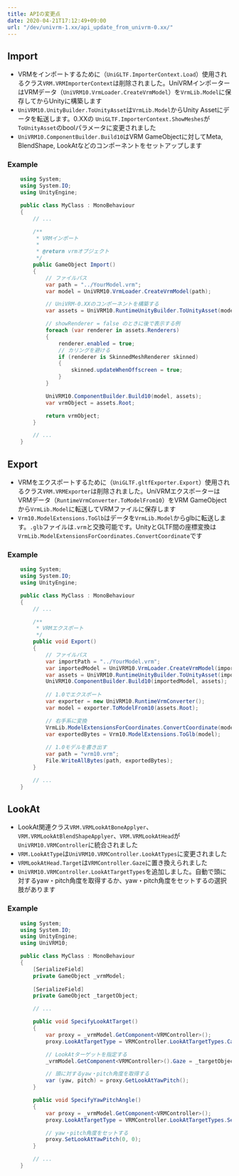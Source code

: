 ```yaml
---
title: APIの変更点
date: 2020-04-21T17:12:49+09:00
url: "/dev/univrm-1.xx/api_update_from_univrm-0.xx/"
---
```


## Import

* VRMをインポートするために（`UniGLTF.ImporterContext.Load`）使用されるクラス`VRM.VRMImporterContext`は削除されました。UniVRMインポーターはVRMデータ（`UniVRM10.VrmLoader.CreateVrmModel`）を`VrmLib.Model`に保存してからUnityに構築します
* `UniVRM10.UnityBuilder.ToUnityAsset`は`VrmLib.Model`からUnity Assetにデータを転送します。0.XXの `UniGLTF.ImporterContext.ShowMeshes`が`ToUnityAsset`のboolパラメータに変更されました
* `UniVRM10.ComponentBuilder.Build10`はVRM GameObjectに対してMeta, BlendShape, LookAtなどのコンポーネントをセットアップします

### Example
```cs
    using System;
    using System.IO;
    using UnityEngine;

    public class MyClass : MonoBehaviour
    {
        // ...

        /**
         * VRMインポート
         *
         * @return vrmオブジェクト
         */
        public GameObject Import()
        {
            // ファイルパス
            var path = "../YourModel.vrm";
            var model = UniVRM10.VrmLoader.CreateVrmModel(path);

            // UniVRM-0.XXのコンポーネントを構築する
            var assets = UniVRM10.RuntimeUnityBuilder.ToUnityAsset(model, showMesh: false);

            // showRenderer = false のときに後で表示する例
            foreach (var renderer in assets.Renderers)
            {
                renderer.enabled = true;             
                // カリングを避ける
                if (renderer is SkinnedMeshRenderer skinned)
                {
                    skinned.updateWhenOffscreen = true;
                }
            }

            UniVRM10.ComponentBuilder.Build10(model, assets);
            var vrmObject = assets.Root; 　　　　　　 

            return vrmObject;
        }

        // ...
    }
```

## Export

* VRMをエクスポートするために（`UniGLTF.gltfExporter.Export`）使用されるクラス`VRM.VRMExporter`は削除されました。UniVRMエクスポーターはVRMデータ（`RuntimeVrmConverter.ToModelFrom10`）をVRM GameObjectから`VrmLib.Model`に転送してVRMファイルに保存します
* `Vrm10.ModelExtensions.ToGlb`はデータを`VrmLib.Model`からglbに転送します。`.glb`ファイルは`.vrm`と交換可能です。UnityとGLTF間の座標変換は `VrmLib.ModelExtensionsForCoordinates.ConvertCoordinate`です

### Example
```cs
    using System;
    using System.IO;
    using UnityEngine;

    public class MyClass : MonoBehaviour
    {
        // ...

        /**
         * VRMエクスポート
         */
        public void Export()
        {
            // ファイルパス
            var importPath = "../YourModel.vrm";
            var importedModel = UniVRM10.VrmLoader.CreateVrmModel(importPath);
            var assets = UniVRM10.RuntimeUnityBuilder.ToUnityAsset(importedModel);
            UniVRM10.ComponentBuilder.Build10(importedModel, assets);　
            
            // 1.0でエクスポート
            var exporter = new UniVRM10.RuntimeVrmConverter();
            var model = exporter.ToModelFrom10(assets.Root);

            // 右手系に変換
            VrmLib.ModelExtensionsForCoordinates.ConvertCoordinate(model, VrmLib.Coordinates.Gltf);
            var exportedBytes = Vrm10.ModelExtensions.ToGlb(model);
            
            // 1.0モデルを書き出す
            var path = "vrm10.vrm";
            File.WriteAllBytes(path, exportedBytes);
        }

        // ...
    }
```

## LookAt

* LookAt関連クラス`VRM.VRMLookAtBoneApplyer`、`VRM.VRMLookAtBlendShapeApplyer`、`VRM.VRMLookAtHead`が`UniVRM10.VRMController`に統合されました
* `VRM.LookAtType`は`UniVRM10.VRMController.LookAtTypes`に変更されました
* `VRMLookAtHead.Target`は`VRMController.Gaze`に置き換えられました
* `UniVRM10.VRMController.LookAtTargetTypes`を追加しました。自動で頭に対するyaw・pitch角度を取得するか、yaw・pitch角度をセットするの選択肢があります

### Example
```cs
    using System;
    using System.IO;
    using UnityEngine;
    using UniVRM10;

    public class MyClass : MonoBehaviour
    {
        [SerializeField]
        private GameObject _vrmModel;
        
        [SerializeField]
        private GameObject _targetObject;

        // ...

        public void SpecifyLookAtTarget()
        {
            var proxy = _vrmModel.GetComponent<VRMController>();
            proxy.LookAtTargetType = VRMController.LookAtTargetTypes.CalcYawPitchToGaze;

            // LookAtターゲットを指定する
            _vrmModel.GetComponent<VRMController>().Gaze = _targetObject.transform;

            // 頭に対するyaw・pitch角度を取得する
            var (yaw, pitch) = proxy.GetLookAtYawPitch();
        }

        public void SpecifyYawPitchAngle()
        {
            var proxy = _vrmModel.GetComponent<VRMController>();
            proxy.LookAtTargetType = VRMController.LookAtTargetTypes.SetYawPitch;

            // yaw・pitch角度をセットする
            proxy.SetLookAtYawPitch(0, 0);
        }

        // ...
    }
```
